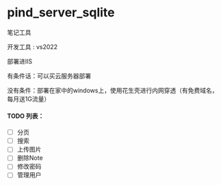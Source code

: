 # pind_server_sqlite
笔记工具

开发工具 : vs2022

部署进IIS

有条件话：可以买云服务器部署

没有条件：部署在家中的windows上，使用花生壳进行内网穿透（有免费域名，每月送1G流量）


#### TODO 列表：
- [ ] 分页
- [ ] 搜索
- [ ] 上传图片
- [ ] 删除Note
- [ ] 修改密码
- [ ] 管理用户
